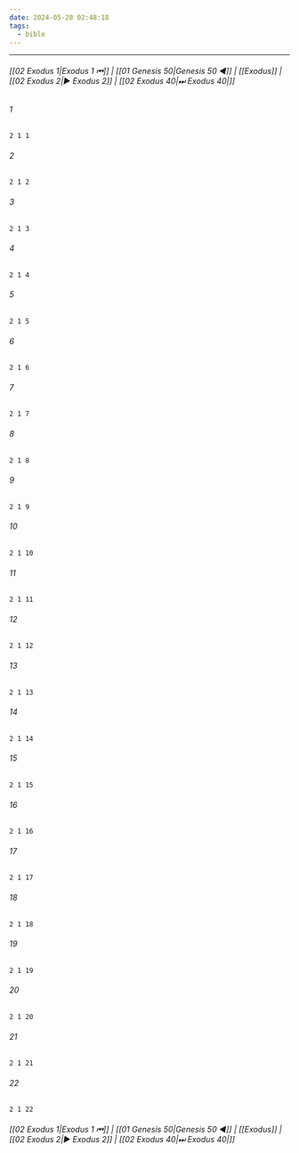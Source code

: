```yaml
---
date: 2024-05-28 02:48:18
tags:
  - bible
---
```

___

###### [[02 Exodus 1|Exodus 1 ⏮]] | [[01 Genesis 50|Genesis 50 ◀]] | [[Exodus]] | [[02 Exodus 2|▶ Exodus 2]] | [[02 Exodus 40|⏭ Exodus 40|]]

###### 1
``` verse
2 1 1 
```
###### 2
``` verse
2 1 2 
```
###### 3
``` verse
2 1 3 
```
###### 4
``` verse
2 1 4 
```
###### 5
``` verse
2 1 5 
```
###### 6
``` verse
2 1 6 
```
###### 7
``` verse
2 1 7 
```
###### 8
``` verse
2 1 8 
```
###### 9
``` verse
2 1 9 
```
###### 10
``` verse
2 1 10 
```
###### 11
``` verse
2 1 11 
```
###### 12
``` verse
2 1 12 
```
###### 13
``` verse
2 1 13 
```
###### 14
``` verse
2 1 14 
```
###### 15
``` verse
2 1 15 
```
###### 16
``` verse
2 1 16 
```
###### 17
``` verse
2 1 17 
```
###### 18
``` verse
2 1 18 
```
###### 19
``` verse
2 1 19 
```
###### 20
``` verse
2 1 20 
```
###### 21
``` verse
2 1 21 
```
###### 22
``` verse
2 1 22 
```

###### [[02 Exodus 1|Exodus 1 ⏮]] | [[01 Genesis 50|Genesis 50 ◀]] | [[Exodus]] | [[02 Exodus 2|▶ Exodus 2]] | [[02 Exodus 40|⏭ Exodus 40|]]

